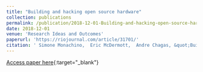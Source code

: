 ```yaml
---
title: "Building and hacking open source hardware"
collection: publications
permalink: /publication/2018-12-01-Building-and-hacking-open-source-hardware
date: 2018-12-01
venue: 'Research Ideas and Outcomes'
paperurl: 'https://riojournal.com/article/31701/'
citation: ' Simone Monachino,  Eric McDermott,  Andre Chagas, &quot;Building and hacking open source hardware.&quot; Research Ideas and Outcomes, 2018.'
---
```

[Access paper here](https://riojournal.com/article/31701/){:target="_blank"}
